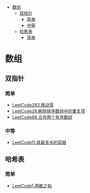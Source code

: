 <!-- TOC -->

- [数组](#数组)
  - [双指针](#双指针)
    - [简单](#简单)
    - [中等](#中等)
  - [哈希表](#哈希表)
    - [简单](#简单-1)

<!-- /TOC -->
# 数组
## 双指针
### 简单
- [LeetCode283.移动零](https://leetcode-cn.com/problems/move-zeroes/)
- [LeetCode26.删除排序数组中的重复项](https://leetcode-cn.com/problems/remove-duplicates-from-sorted-array/)
- [LeetCode88.合并两个有序数组](https://leetcode-cn.com/problems/merge-sorted-array/)
### 中等
- [LeetCode11.盛最多水的容器](https://leetcode-cn.com/problems/container-with-most-water/)
## 哈希表
### 简单
- [LeetCode1.两数之和](https://leetcode-cn.com/problems/two-sum/)
